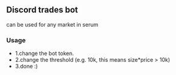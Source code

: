 ## Discord trades bot
can be used for any market in serum

### Usage
- 1.change the bot token.
- 2.change the threshold (e.g. 10k, this means size*price > 10k)
- 3.done :)

